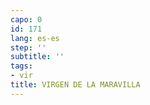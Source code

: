 ```yaml
---
capo: 0
id: 171
lang: es-es
step: ''
subtitle: ''
tags:
- vir
title: VIRGEN DE LA MARAVILLA
---
```

